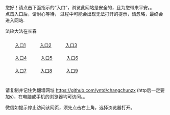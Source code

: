 您好！请点击下面指示的“入口”，浏览此网站是安全的，且为您带来平安。。 <br/>
点击入口后，请耐心等待， 过程中可能会出现无法打开的提示，请忽略，最终会进入网站. </br>

法轮大法在长春<br/>
<div style="padding:10px"><a style="margin:20px" target="_blank" href="https://duqqv8u0lg55x.cloudfront.net/2Qpsp?bhmfjenc" id="ccLink1" rel="nofollow">入口1</a> <a target="_blank" style="margin:20px" href="https://d1tnso4h53fxms.cloudfront.net/2Qpsp?tsebegb" id="ccLink2" rel="nofollow">入口2</a> <a style="margin:20px" target="_blank" href="https://d1t86no2uislb.cloudfront.net/2Qpsp?prtqmoi" id="ccLink3" rel="nofollow">入口3</a></div>

<div style="padding:10px" ><a style="margin:20px" target="_blank" href="https://duqqv8u0lg55x.cloudfront.net/2Qpsp?bhmfjenc" id="ccLink4" rel="nofollow">入口4</a> <a style="margin:20px" href="https://d1tnso4h53fxms.cloudfront.net/2Qpsp?tsebegb" target="_blank" id="ccLink5" rel="nofollow">入口5</a> <a style="margin:20px" href="https://d1t86no2uislb.cloudfront.net/2Qpsp?prtqmoi" target="_blank" id="ccLink6" rel="nofollow">入口6</a></div>

<div style="padding:10px"><a style="margin:20px" target="_blank" href="https://duqqv8u0lg55x.cloudfront.net/2Qpsp?bhmfjenc" id="ccLink7" rel="nofollow">入口7</a> <a style="margin:20px" href="https://d1tnso4h53fxms.cloudfront.net/2Qpsp?tsebegb" target="_blank" id="ccLink8" rel="nofollow">入口8</a> <a style="margin:20px" target="_blank" href="https://d1t86no2uislb.cloudfront.net/2Qpsp?prtqmoi" id="ccLink9" rel="nofollow">入口9</a></div>

<br/>



请复制并记住免翻墙网址 https://github.com/yntd/changchunzx (http后一定要加s)，在电脑或手机的浏览器均可访问。。<br/>

微信如提示停止访问该网页，须先点击右上角，选择浏览器打开。

